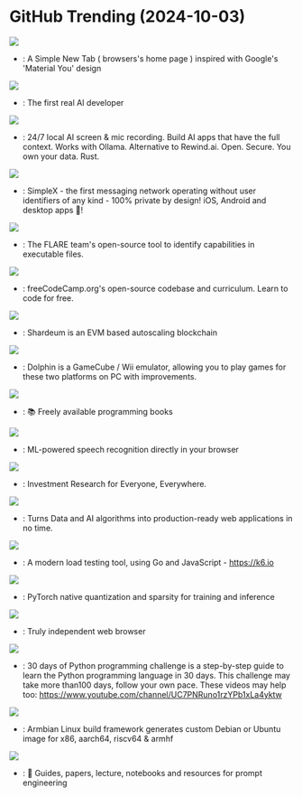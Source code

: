 # GitHub Trending (2024-10-03)

![](https://img.shields.io/badge/HTML-New%2018-green?style=flat-square&logo=appveyor)
- [](https://github.comundefined): A Simple New Tab ( browsers's home page ) inspired with Google's 'Material You' design

![](https://img.shields.io/badge/Python-New%20187-green?style=flat-square&logo=appveyor)
- [](https://github.comundefined): The first real AI developer

![](https://img.shields.io/badge/Rust-New%20964-green?style=flat-square&logo=appveyor)
- [](https://github.comundefined): 24/7 local AI screen & mic recording. Build AI apps that have the full context. Works with Ollama. Alternative to Rewind.ai. Open. Secure. You own your data. Rust.

![](https://img.shields.io/badge/Haskell-New%20154-green?style=flat-square&logo=appveyor)
- [](https://github.comundefined): SimpleX - the first messaging network operating without user identifiers of any kind - 100% private by design! iOS, Android and desktop apps 📱!

![](https://img.shields.io/badge/Python-New%2010-green?style=flat-square&logo=appveyor)
- [](https://github.comundefined): The FLARE team's open-source tool to identify capabilities in executable files.

![](https://img.shields.io/badge/TypeScript-New%20292-green?style=flat-square&logo=appveyor)
- [](https://github.comundefined): freeCodeCamp.org's open-source codebase and curriculum. Learn to code for free.

![](https://img.shields.io/badge/TypeScript-New%201-green?style=flat-square&logo=appveyor)
- [](https://github.comundefined): Shardeum is an EVM based autoscaling blockchain

![](https://img.shields.io/badge/C%2B%2B-New%2020-green?style=flat-square&logo=appveyor)
- [](https://github.comundefined): Dolphin is a GameCube / Wii emulator, allowing you to play games for these two platforms on PC with improvements.

![](https://img.shields.io/badge/none-New%20226-green?style=flat-square&logo=appveyor)
- [](https://github.comundefined): 📚 Freely available programming books

![](https://img.shields.io/badge/TypeScript-New%2047-green?style=flat-square&logo=appveyor)
- [](https://github.comundefined): ML-powered speech recognition directly in your browser

![](https://img.shields.io/badge/Python-New%20277-green?style=flat-square&logo=appveyor)
- [](https://github.comundefined): Investment Research for Everyone, Everywhere.

![](https://img.shields.io/badge/Python-New%2026-green?style=flat-square&logo=appveyor)
- [](https://github.comundefined): Turns Data and AI algorithms into production-ready web applications in no time.

![](https://img.shields.io/badge/Go-New%2056-green?style=flat-square&logo=appveyor)
- [](https://github.comundefined): A modern load testing tool, using Go and JavaScript - https://k6.io

![](https://img.shields.io/badge/Python-New%20118-green?style=flat-square&logo=appveyor)
- [](https://github.comundefined): PyTorch native quantization and sparsity for training and inference

![](https://img.shields.io/badge/C%2B%2B-New%2093-green?style=flat-square&logo=appveyor)
- [](https://github.comundefined): Truly independent web browser

![](https://img.shields.io/badge/Python-New%2043-green?style=flat-square&logo=appveyor)
- [](https://github.comundefined): 30 days of Python programming challenge is a step-by-step guide to learn the Python programming language in 30 days. This challenge may take more than100 days, follow your own pace. These videos may help too: https://www.youtube.com/channel/UC7PNRuno1rzYPb1xLa4yktw

![](https://img.shields.io/badge/Shell-New%206-green?style=flat-square&logo=appveyor)
- [](https://github.comundefined): Armbian Linux build framework generates custom Debian or Ubuntu image for x86, aarch64, riscv64 & armhf

![](https://img.shields.io/badge/MDX-New%20217-green?style=flat-square&logo=appveyor)
- [](https://github.comundefined): 🐙 Guides, papers, lecture, notebooks and resources for prompt engineering

